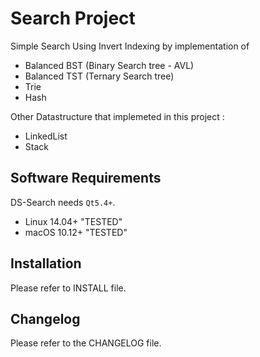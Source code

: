 Search Project
=====

Simple Search Using Invert Indexing
by implementation of 
  - Balanced BST (Binary Search tree - AVL)
  - Balanced TST (Ternary Search tree)
  - Trie
  - Hash

Other Datastructure that implemeted in this project :
  - LinkedList
  - Stack
  
Software Requirements
---------------------

DS-Search needs `Qt5.4+`.

- Linux 14.04+ "TESTED"
- macOS 10.12+ "TESTED"

Installation
------------

Please refer to INSTALL file.


Changelog
---------

Please refer to the CHANGELOG file.

